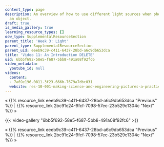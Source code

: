 ```yaml
---
content_type: page
description: An overview of how to use different light sources when photographing
  an object.
draft: true
is_media_gallery: true
learning_resource_types: []
ocw_type: SupplementalResourceSection
parent_title: 'Week 3: Light'
parent_type: SupplementalResourceSection
parent_uid: eeeb9c39-c411-6437-28bd-a6c9db653dca
title: 'Video 11: An Introduction DELETE'
uid: 6bb5f692-58e5-f687-5bb8-491a08f92fc6
video_metadata:
  youtube_id: null
videos:
  content:
  - 7a69e196-0811-3f23-666b-7679a7dbc031
  website: res-10-001-making-science-and-engineering-pictures-a-practical-guide-to-presenting-your-work-spring-2016
---
```

« {{% resource_link eeeb9c39-c411-6437-28bd-a6c9db653dca "Previous" %}} | {{% resource_link 2bc91c24-9fcf-7098-57ec-23b529c1304c "Next" %}} »

{{< video-gallery "6bb5f692-58e5-f687-5bb8-491a08f92fc6" >}}


« {{% resource_link eeeb9c39-c411-6437-28bd-a6c9db653dca "Previous" %}} | {{% resource_link 2bc91c24-9fcf-7098-57ec-23b529c1304c "Next" %}} »